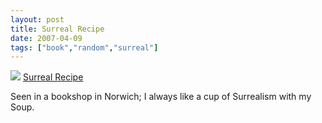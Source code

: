 ```yaml
---
layout: post
title: Surreal Recipe
date: 2007-04-09
tags: ["book","random","surreal"]
---
```


 [![](https://farm1.static.flickr.com/245/452940781_161e81e53b_m.jpg)](http://www.flickr.com/photos/knolleary/452940781/ "photo sharing")
  [Surreal Recipe](http://www.flickr.com/photos/knolleary/452940781/)

Seen in a bookshop in Norwich; I always like a cup of Surrealism with my Soup.
